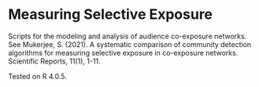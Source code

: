 # Measuring Selective Exposure

Scripts for the modeling and analysis of audience co-exposure networks. See Mukerjee, S. (2021). A systematic comparison of community detection algorithms for measuring selective exposure in co-exposure networks. Scientific Reports, 11(1), 1-11.

Tested on R 4.0.5.
